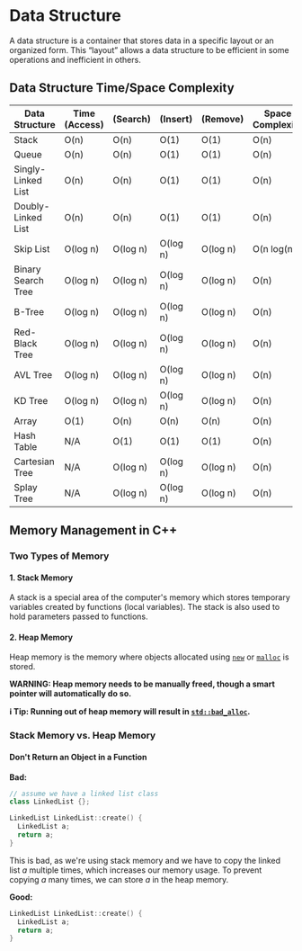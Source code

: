# Data Structure

A data structure is a container that stores data in a specific layout or an organized form. This “layout” allows a data structure to be efficient in some operations and inefficient in others.

## Data Structure Time/Space Complexity

| Data Structure     | Time (Access) | (Search) | (Insert) | (Remove) | Space Complexity |
| ------------------ | ------------- | -------- | -------- | -------- | ---------------- |
| Stack              | O(n)          | O(n)     | O(1)     | O(1)     | O(n)             |
| Queue              | O(n)          | O(n)     | O(1)     | O(1)     | O(n)             |
| Singly-Linked List | O(n)          | O(n)     | O(1)     | O(1)     | O(n)             |
| Doubly-Linked List | O(n)          | O(n)     | O(1)     | O(1)     | O(n)             |
| Skip List          | O(log n)      | O(log n) | O(log n) | O(log n) | O(n log(n))      |
| Binary Search Tree | O(log n)      | O(log n) | O(log n) | O(log n) | O(n)             |
| B-Tree             | O(log n)      | O(log n) | O(log n) | O(log n) | O(n)             |
| Red-Black Tree     | O(log n)      | O(log n) | O(log n) | O(log n) | O(n)             |
| AVL Tree           | O(log n)      | O(log n) | O(log n) | O(log n) | O(n)             |
| KD Tree            | O(log n)      | O(log n) | O(log n) | O(log n) | O(n)             |
| Array              | O(1)          | O(n)     | O(n)     | O(n)     | O(n)             |
| Hash Table         | N/A           | O(1)     | O(1)     | O(1)     | O(n)             |
| Cartesian Tree     | N/A           | O(log n) | O(log n) | O(log n) | O(n)             |
| Splay Tree         | N/A           | O(log n) | O(log n) | O(log n) | O(n)             |

## Memory Management in C++

### Two Types of Memory

#### 1. Stack Memory

A stack is a special area of the computer's memory which stores temporary variables created by functions (local variables). The stack is also used to hold parameters passed to functions.

#### 2. Heap Memory

Heap memory is the memory where objects allocated using [`new`](https://www.cplusplus.com/reference/new/operator%20new/) or [`malloc`](https://www.cplusplus.com/reference/cstdlib/malloc/) is stored.

**WARNING: Heap memory needs to be manually freed, though a smart pointer will automatically do so.**

**ℹ️ Tip: Running out of heap memory will result in [`std::bad_alloc`](https://en.cppreference.com/w/cpp/memory/new/bad_alloc).**

### Stack Memory vs. Heap Memory

#### Don't Return an Object in a Function

**Bad:**

```cpp
// assume we have a linked list class
class LinkedList {};

LinkedList LinkedList::create() {
  LinkedList a;
  return a;
}
```

This is bad, as we're using stack memory and we have to copy the linked list $a$ multiple times, which increases our memory usage. To prevent copying $a$ many times, we can store $a$ in the heap memory.

**Good:**

```cpp
LinkedList LinkedList::create() {
  LinkedList a;
  return a;
}
```
